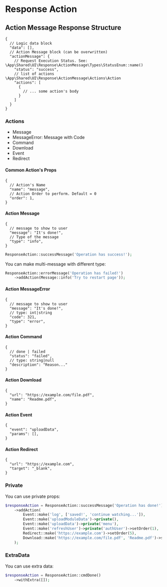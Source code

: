 # Response Action

## Action Message Response Structure

```json5
{
  // Logic data block
  "data": [],
  // Action Message block (can be overwritten)
  "actionMessage": {
    // Request Execution Status. See: \App\Shared\UI\Response\ActionMessage\Types\StatusEnum::name()
    "status": "success",
    // list of actions \App\Shared\UI\Response\ActionMessage\Actions\Action
    "actions": [
      {
        // ... some action's body
      }
    ]
  }
}
```

### Actions

- Message
- MessageError: Message with Code
- Command
- Download
- Event
- Redirect

#### Common Action's Props

```json5
{
  // Action's Name
  "name": "message",
  // Action Order to perform. Default = 0
  "order": 1,
}
```

#### Action Message

```json5
{
  // message to show to user
  "message": "It's done!",
  // Type of the message
  "type": "info",
}
```

```php
ResponseAction::successMessage('Operation has success!');
```

You can make multi-message with different type:

```php
ResponseAction::errorMessage('Operation has failed!')
    ->addAction(Message::info('Try to restart page'));
```

#### Action MessageError

```json5
{
  // message to show to user
  "message": "It's done!",
  // type: int|string
  "code": 321,
  "type": "error",
}
```

#### Action Command

```json5
{
  // done | failed
  "status": "failed",
  // type: string|null
  "description": "Reason..."
}
```

#### Action Download

```json5
{
  "url": "https://example.com/file.pdf",
  "name": "Readme.pdf",
}
```

#### Action Event

```json5
{
  "event": "uploadData",
  "params": [],
}
```

#### Action Redirect

```json5
{
  "url": "https://example.com",
  "target": "_blank",
}
```

### Private

You can use private props:

```php
$responseAction = ResponseAction::successMessage('Operation has done!')
    ->addAction(
        Event::make('log', ['saved!', 'continue watching...']),
        Event::make('uploadModuleData')->private(),
        Event::make('uploadData')->private('menu'),
        Event::make('refreshUser')->private('authUser')->setOrder(1),
        Redirect::make('https://example.com')->setOrder(5),
        Download::make('https://example.com/file.pdf', 'Readme.pdf')->setOrder(2),
    );
```

### ExtraData

You can use extra data:

```php
$responseAction = ResponseAction::cmdDone()
    ->withExtra([]);
```